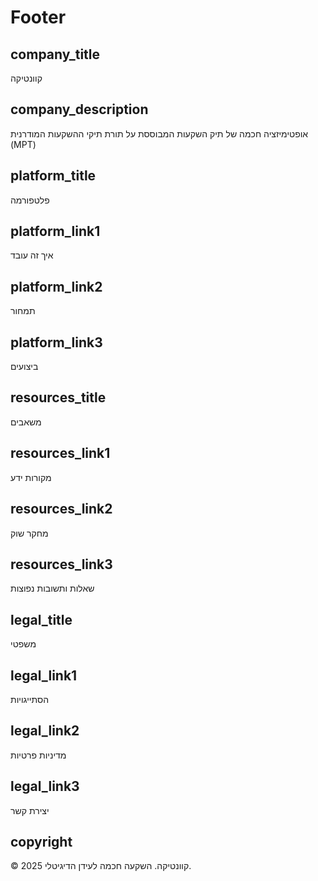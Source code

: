 # Footer

## company_title

קוונטיקה

## company_description

אופטימיזציה חכמה של תיק השקעות המבוססת על תורת תיקי ההשקעות המודרנית (MPT)

## platform_title

פלטפורמה

## platform_link1

איך זה עובד

## platform_link2

תמחור

## platform_link3

ביצועים

## resources_title

משאבים

## resources_link1

מקורות ידע

## resources_link2

מחקר שוק

## resources_link3

שאלות ותשובות נפוצות

## legal_title

משפטי

## legal_link1

הסתייגויות

## legal_link2

מדיניות פרטיות

## legal_link3

יצירת קשר

## copyright

© 2025 קוונטיקה. השקעה חכמה לעידן הדיגיטלי.